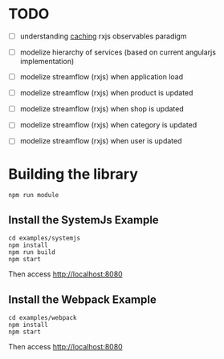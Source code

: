 
# TODO

- [ ] understanding [caching](http://www.syntaxsuccess.com/viewarticle/caching-with-rxjs-observables-in-angular-2.0) rxjs observables paradigm 
- [ ] modelize hierarchy of services (based on current angularjs implementation)
- [ ] modelize streamflow (rxjs) when application load 
- [ ] modelize streamflow (rxjs) when product is updated
- [ ] modelize streamflow (rxjs) when shop is updated
- [ ] modelize streamflow (rxjs) when category is updated
- [ ] modelize streamflow (rxjs) when user is updated


# Building the library

    npm run module
    
## Install the SystemJs Example 
    
    cd examples/systemjs
    npm install
    npm run build
    npm start
    
Then access [http://localhost:8080](http://localhost:8080)

## Install the Webpack Example 
    
    cd examples/webpack
    npm install
    npm start
    
Then access [http://localhost:8080](http://localhost:8080)
